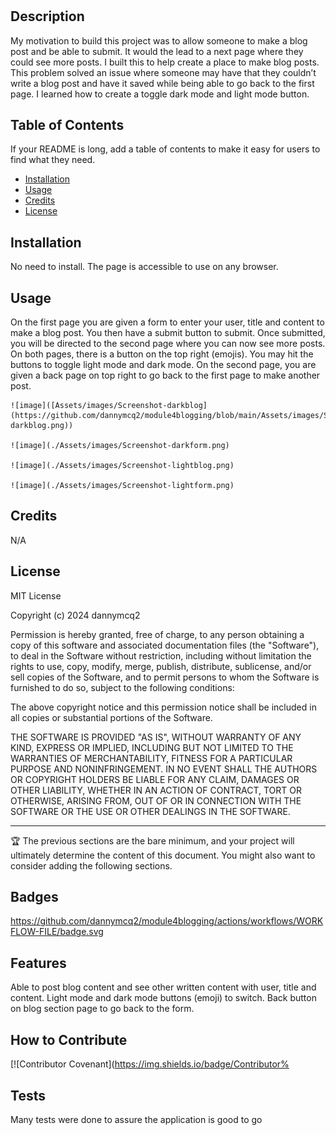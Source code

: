 # <My-Blog-Posts>

## Description

My motivation to build this project was to allow someone to make a blog post and be able to submit. It would the lead to a next page where they could see more posts.
I built this to help create a place to make blog posts.
This problem solved an issue where someone may have that they couldn’t write a blog post and have it saved while being able to go back to the first page.
I learned how to create a toggle dark mode and light mode button.

## Table of Contents 

If your README is long, add a table of contents to make it easy for users to find what they need.

- [Installation](#installation)
- [Usage](#usage)
- [Credits](#credits)
- [License](#license)

## Installation

No need to install. The page is accessible to use on any browser.

## Usage

On the first page you are given a form to enter your user, title and content to make a blog post. You then have a submit button to submit. Once submitted, you will be directed to the second page where you can now see more posts. On both pages, there is a button on the top right (emojis). You may hit the buttons to toggle light mode and dark mode. On the second page, you are given a back page on top right to go back to the first page to make another post.



    ![image]([Assets/images/Screenshot-darkblog](https://github.com/dannymcq2/module4blogging/blob/main/Assets/images/Screenshot-darkblog.png))
    
    ![image](./Assets/images/Screenshot-darkform.png)
    
    ![image](./Assets/images/Screenshot-lightblog.png)
    
    ![image](./Assets/images/Screenshot-lightform.png)
    


## Credits

N/A

## License

MIT License

Copyright (c) 2024 dannymcq2

Permission is hereby granted, free of charge, to any person obtaining a copy
of this software and associated documentation files (the "Software"), to deal
in the Software without restriction, including without limitation the rights
to use, copy, modify, merge, publish, distribute, sublicense, and/or sell
copies of the Software, and to permit persons to whom the Software is
furnished to do so, subject to the following conditions:

The above copyright notice and this permission notice shall be included in all
copies or substantial portions of the Software.

THE SOFTWARE IS PROVIDED "AS IS", WITHOUT WARRANTY OF ANY KIND, EXPRESS OR
IMPLIED, INCLUDING BUT NOT LIMITED TO THE WARRANTIES OF MERCHANTABILITY,
FITNESS FOR A PARTICULAR PURPOSE AND NONINFRINGEMENT. IN NO EVENT SHALL THE
AUTHORS OR COPYRIGHT HOLDERS BE LIABLE FOR ANY CLAIM, DAMAGES OR OTHER
LIABILITY, WHETHER IN AN ACTION OF CONTRACT, TORT OR OTHERWISE, ARISING FROM,
OUT OF OR IN CONNECTION WITH THE SOFTWARE OR THE USE OR OTHER DEALINGS IN THE
SOFTWARE.

---

🏆 The previous sections are the bare minimum, and your project will ultimately determine the content of this document. You might also want to consider adding the following sections.

## Badges

https://github.com/dannymcq2/module4blogging/actions/workflows/WORKFLOW-FILE/badge.svg

## Features

Able to post blog content and see other written content with user, title and content.
Light mode and dark mode buttons (emoji) to switch. Back button on blog section page to go back to the form.

## How to Contribute

[![Contributor Covenant](https://img.shields.io/badge/Contributor%
## Tests

Many tests were done to assure the application is good to go
